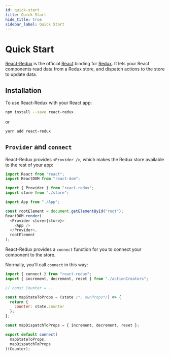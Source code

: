 ```yaml
---
id: quick-start
title: Quick Start
hide_title: true
sidebar_label: Quick Start
---
```


# Quick Start

[React-Redux](https://github.com/reduxjs/react-redux) is the official [React](https://reactjs.org/) binding for [Redux](https://redux.js.org/). It lets your React components read data from a Redux store, and dispatch actions to the store to update data.

## Installation

To use React-Redux with your React app:

```bash
npm install --save react-redux
```

or

```bash
yarn add react-redux
```

## `Provider` and `connect`

React-Redux provides `<Provider />`, which makes the Redux store available to the rest of your app:

```js
import React from "react";
import ReactDOM from "react-dom";

import { Provider } from "react-redux";
import store from "./store";

import App from "./App";

const rootElement = document.getElementById("root");
ReactDOM.render(
  <Provider store={store}>
    <App />
  </Provider>,
  rootElement
);
```

React-Redux provides a `connect` function for you to connect your component to the store.

Normally, you’ll call `connect` in this way:

```js
import { connect } from "react-redux";
import { increment, decrement, reset } from "./actionCreators";

// const Counter = ...

const mapStateToProps = (state /*, ownProps*/) => {
  return {
    counter: state.counter
  };
};

const mapDispatchToProps = { increment, decrement, reset };

export default connect(
  mapStateToProps,
  mapDispatchToProps
)(Counter);
```
